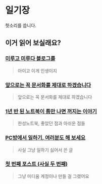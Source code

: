 # 일기장
헛소리를 씁니다.

## 이거 읽어 보실래요?

### [미루고 미루다 블로그를](2022/11/10/blog.md)
> 아이고 이게 인생이지

### [앞으로는 꼭 문서화를 제대로 하겠습니다](2019/09/23/documentation-haja.md)
> 앞으로는 꼭 문서화를 제대로 하겠습니다

### [1년 반 된 노트북이 틈만 나면 꺼지는 이야기](2019/09/23/hansung-laptop-doom.md)
> 한성노트북, 좋았던 점과 아쉬운 점들

### [PC방에서 일하기, 여러분도 해 보세요](2019/09/10/working-in-pc-room.md)
> 사실 그냥 일하기 싫어서 쓴 글

### [첫 번째 포스트 (사실 두 번째)](2019/09/02/first_post.md)
> 그냥 미디움 계정이나 만들 걸 그랬어요